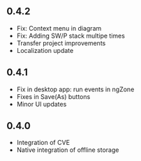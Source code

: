 ## 0.4.2

* Fix: Context menu in diagram 
* Fix: Adding SW/P stack multipe times
* Transfer project improvements
* Localization update

## 0.4.1

* Fix in desktop app: run events in ngZone
* Fixes in Save(As) buttons
* Minor UI updates

## 0.4.0

* Integration of CVE
* Native integration of offline storage
